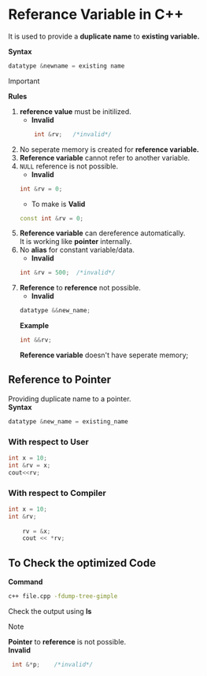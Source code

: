 # Referance Variable in C++

It is used to provide a **duplicate name** to **existing variable.**

**Syntax**  
```c++
datatype &newname = existing name
```
>[!Important]   
>**Rules**  
>1. **reference value**  must be initilized.   
>    - **Invalid**    
>    ```c++
>        int &rv;   /*invalid*/
>    ```
>2. No seperate memory is created for **reference variable.**
>3. **Reference variable** cannot refer to another variable.
>4. `NULL` reference is not possible.
>       - **Invalid**   
>       ```c++
>       int &rv = 0;
>       ```
>       - To make is **Valid**
>       ```c++
>       const int &rv = 0;
>       ```   
>5. **Reference variable** can dereference automatically.     
> It is working like **pointer** internally.
>6. No **alias** for constant variable/data. 
>       - **Invalid**   
>       ```c++
>       int &rv = 500;  /*invalid*/
>       ```
>7. **Reference** to **reference** not possible.
>       - **Invalid**   
>       ```c++
>       datatype &&new_name;
>       ```
>       **Example**
>       ```c++
>       int &&rv;        
>       ```
>       **Reference variable** doesn't have seperate memory;    


## Reference to Pointer
Providing duplicate name to a pointer.   
**Syntax** 
```c++
datatype &new_name = existing_name
```

### With respect to User
```c++
int x = 10;
int &rv = x;
cout<<rv;
```

### With respect to Compiler
```c++
int x = 10;
int &rv;
    
    rv = &x;
    cout << *rv;
```

## To Check the optimized Code
**Command**
```sh
c++ file.cpp -fdump-tree-gimple
```
Check the output using **ls**

>[!Note]
>**Pointer** to **reference** is not possible.   
>**Invalid**
>  ```c++
>   int &*p;    /*invalid*/
>   ```

